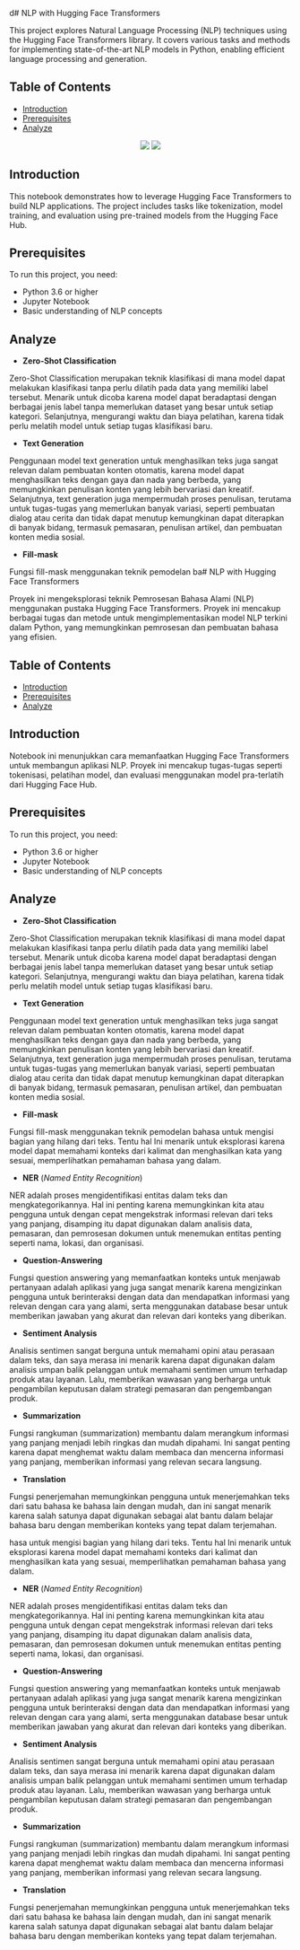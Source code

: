 d# NLP with Hugging Face Transformers

This project explores Natural Language Processing (NLP) techniques using the Hugging Face Transformers library. It covers various tasks and methods for implementing state-of-the-art NLP models in Python, enabling efficient language processing and generation.

## Table of Contents

- [Introduction](#introduction)
- [Prerequisites](#prerequisites)
- [Analyze](#analyze)

<div align ='center'>
<img src="https://img.shields.io/badge/python-3670A0?style=for-the-badge&logo=python&logoColor=ffdd54">
<img src="https://img.shields.io/badge/jupyter-%23FA0F00.svg?style=for-the-badge&logo=jupyter&logoColor=white">
</div>

## Introduction

This notebook demonstrates how to leverage Hugging Face Transformers to build NLP applications. The project includes tasks like tokenization, model training, and evaluation using pre-trained models from the Hugging Face Hub.

## Prerequisites

To run this project, you need:

- Python 3.6 or higher
- Jupyter Notebook
- Basic understanding of NLP concepts

## Analyze

- **Zero-Shot Classification**

Zero-Shot Classification merupakan teknik klasifikasi di mana model dapat melakukan klasifikasi tanpa perlu dilatih pada data yang memiliki label tersebut. Menarik untuk dicoba karena model dapat beradaptasi dengan berbagai jenis label tanpa memerlukan dataset yang besar untuk setiap kategori. Selanjutnya, mengurangi waktu dan biaya pelatihan, karena tidak perlu melatih model untuk setiap tugas klasifikasi baru.

- **Text Generation**

Penggunaan model text generation untuk menghasilkan teks juga sangat relevan dalam pembuatan konten otomatis, karena model dapat menghasilkan teks dengan gaya dan nada yang berbeda, yang memungkinkan penulisan konten yang lebih bervariasi dan kreatif. Selanjutnya, text generation juga mempermudah proses penulisan, terutama untuk tugas-tugas yang memerlukan banyak variasi, seperti pembuatan dialog atau cerita dan tidak dapat menutup kemungkinan dapat diterapkan di banyak bidang, termasuk pemasaran, penulisan artikel, dan pembuatan konten media sosial.

- **Fill-mask**

Fungsi fill-mask menggunakan teknik pemodelan ba# NLP with Hugging Face Transformers

Proyek ini mengeksplorasi teknik Pemrosesan Bahasa Alami (NLP) menggunakan pustaka Hugging Face Transformers. Proyek ini mencakup berbagai tugas dan metode untuk mengimplementasikan model NLP terkini dalam Python, yang memungkinkan pemrosesan dan pembuatan bahasa yang efisien.

## Table of Contents

- [Introduction](#introduction)
- [Prerequisites](#prerequisites)
- [Analyze](#analyze)

## Introduction

Notebook ini menunjukkan cara memanfaatkan Hugging Face Transformers untuk membangun aplikasi NLP. Proyek ini mencakup tugas-tugas seperti tokenisasi, pelatihan model, dan evaluasi menggunakan model pra-terlatih dari Hugging Face Hub.

## Prerequisites

To run this project, you need:

- Python 3.6 or higher
- Jupyter Notebook
- Basic understanding of NLP concepts

## Analyze

- **Zero-Shot Classification**

Zero-Shot Classification merupakan teknik klasifikasi di mana model dapat melakukan klasifikasi tanpa perlu dilatih pada data yang memiliki label tersebut. Menarik untuk dicoba karena model dapat beradaptasi dengan berbagai jenis label tanpa memerlukan dataset yang besar untuk setiap kategori. Selanjutnya, mengurangi waktu dan biaya pelatihan, karena tidak perlu melatih model untuk setiap tugas klasifikasi baru.

- **Text Generation**

Penggunaan model text generation untuk menghasilkan teks juga sangat relevan dalam pembuatan konten otomatis, karena model dapat menghasilkan teks dengan gaya dan nada yang berbeda, yang memungkinkan penulisan konten yang lebih bervariasi dan kreatif. Selanjutnya, text generation juga mempermudah proses penulisan, terutama untuk tugas-tugas yang memerlukan banyak variasi, seperti pembuatan dialog atau cerita dan tidak dapat menutup kemungkinan dapat diterapkan di banyak bidang, termasuk pemasaran, penulisan artikel, dan pembuatan konten media sosial.

- **Fill-mask**

Fungsi fill-mask menggunakan teknik pemodelan bahasa untuk mengisi bagian yang hilang dari teks. Tentu hal Ini menarik untuk eksplorasi karena model dapat memahami konteks dari kalimat dan menghasilkan kata yang sesuai, memperlihatkan pemahaman bahasa yang dalam.

- **NER** (_Named Entity Recognition_)

NER adalah proses mengidentifikasi entitas dalam teks dan mengkategorikannya. Hal ini penting karena memungkinkan kita atau pengguna untuk dengan cepat mengekstrak informasi relevan dari teks yang panjang, disamping itu dapat digunakan dalam analisis data, pemasaran, dan pemrosesan dokumen untuk menemukan entitas penting seperti nama, lokasi, dan organisasi.

- **Question-Answering**

Fungsi question answering yang memanfaatkan konteks untuk menjawab pertanyaan adalah aplikasi yang juga sangat menarik karena mengizinkan pengguna untuk berinteraksi dengan data dan mendapatkan informasi yang relevan dengan cara yang alami, serta menggunakan database besar untuk memberikan jawaban yang akurat dan relevan dari konteks yang diberikan.

- **Sentiment Analysis**

Analisis sentimen sangat berguna untuk memahami opini atau perasaan dalam teks, dan saya merasa ini menarik karena dapat digunakan dalam analisis umpan balik pelanggan untuk memahami sentimen umum terhadap produk atau layanan. Lalu, memberikan wawasan yang berharga untuk pengambilan keputusan dalam strategi pemasaran dan pengembangan produk.

- **Summarization**

Fungsi rangkuman (summarization) membantu dalam merangkum informasi yang panjang menjadi lebih ringkas dan mudah dipahami. Ini sangat penting karena dapat menghemat waktu dalam membaca dan mencerna informasi yang panjang, memberikan informasi yang relevan secara langsung.

- **Translation**

Fungsi penerjemahan memungkinkan pengguna untuk menerjemahkan teks dari satu bahasa ke bahasa lain dengan mudah, dan ini sangat menarik karena salah satunya dapat digunakan sebagai alat bantu dalam belajar bahasa baru dengan memberikan konteks yang tepat dalam terjemahan.

hasa untuk mengisi bagian yang hilang dari teks. Tentu hal Ini menarik untuk eksplorasi karena model dapat memahami konteks dari kalimat dan menghasilkan kata yang sesuai, memperlihatkan pemahaman bahasa yang dalam.

- **NER** (_Named Entity Recognition_)

NER adalah proses mengidentifikasi entitas dalam teks dan mengkategorikannya. Hal ini penting karena memungkinkan kita atau pengguna untuk dengan cepat mengekstrak informasi relevan dari teks yang panjang, disamping itu dapat digunakan dalam analisis data, pemasaran, dan pemrosesan dokumen untuk menemukan entitas penting seperti nama, lokasi, dan organisasi.

- **Question-Answering**

Fungsi question answering yang memanfaatkan konteks untuk menjawab pertanyaan adalah aplikasi yang juga sangat menarik karena mengizinkan pengguna untuk berinteraksi dengan data dan mendapatkan informasi yang relevan dengan cara yang alami, serta menggunakan database besar untuk memberikan jawaban yang akurat dan relevan dari konteks yang diberikan.

- **Sentiment Analysis**

Analisis sentimen sangat berguna untuk memahami opini atau perasaan dalam teks, dan saya merasa ini menarik karena dapat digunakan dalam analisis umpan balik pelanggan untuk memahami sentimen umum terhadap produk atau layanan. Lalu, memberikan wawasan yang berharga untuk pengambilan keputusan dalam strategi pemasaran dan pengembangan produk.

- **Summarization**

Fungsi rangkuman (summarization) membantu dalam merangkum informasi yang panjang menjadi lebih ringkas dan mudah dipahami. Ini sangat penting karena dapat menghemat waktu dalam membaca dan mencerna informasi yang panjang, memberikan informasi yang relevan secara langsung.

- **Translation**

Fungsi penerjemahan memungkinkan pengguna untuk menerjemahkan teks dari satu bahasa ke bahasa lain dengan mudah, dan ini sangat menarik karena salah satunya dapat digunakan sebagai alat bantu dalam belajar bahasa baru dengan memberikan konteks yang tepat dalam terjemahan.
